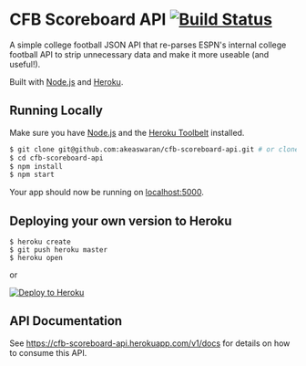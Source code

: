 # CFB Scoreboard API [![Build Status](https://travis-ci.org/akeaswaran/cfb-scoreboard-api.svg?branch=master)](https://travis-ci.org/akeaswaran/cfb-scoreboard-api)

A simple college football JSON API that re-parses ESPN's internal college football API to strip unnecessary data and make it more useable (and useful!).

Built with [Node.js](http://nodejs.org/) and [Heroku](https://heroku.com/).

## Running Locally

Make sure you have [Node.js](http://nodejs.org/) and the [Heroku Toolbelt](https://toolbelt.heroku.com/) installed.

```sh
$ git clone git@github.com:akeaswaran/cfb-scoreboard-api.git # or clone your own fork
$ cd cfb-scoreboard-api
$ npm install
$ npm start
```

Your app should now be running on [localhost:5000](http://localhost:5000/).

## Deploying your own version to Heroku

```
$ heroku create
$ git push heroku master
$ heroku open
```
or

[![Deploy to Heroku](https://www.herokucdn.com/deploy/button.png)](https://heroku.com/deploy)

## API Documentation

See https://cfb-scoreboard-api.herokuapp.com/v1/docs for details on how to consume this API.
